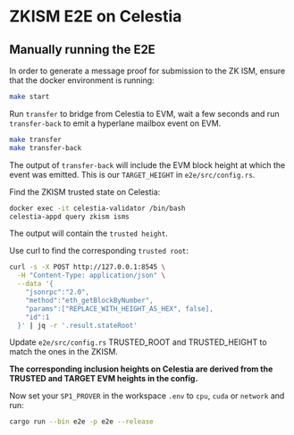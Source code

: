 # ZKISM E2E on Celestia


## Manually running the E2E
In order to generate a message proof for submission to the ZK ISM, ensure that the docker environment is running:
```bash
make start
```

Run `transfer` to bridge from Celestia to EVM, wait a few seconds and run `transfer-back` to emit a hyperlane mailbox event on EVM.
```bash
make transfer
make transfer-back
```
The output of `transfer-back` will include the EVM block height at which the event was emitted. This is our `TARGET_HEIGHT` in `e2e/src/config.rs`.

Find the ZKISM trusted state on Celestia:
```bash
docker exec -it celestia-validator /bin/bash
celestia-appd query zkism isms
```
The output will contain the `trusted height`.

Use curl to find the corresponding `trusted root`:
```bash
curl -s -X POST http://127.0.0.1:8545 \
  -H "Content-Type: application/json" \
  --data '{
    "jsonrpc":"2.0",
    "method":"eth_getBlockByNumber",
    "params":["REPLACE_WITH_HEIGHT_AS_HEX", false],
    "id":1
  }' | jq -r '.result.stateRoot'

```

Update `e2e/src/config.rs` TRUSTED_ROOT and TRUSTED_HEIGHT to match the ones in the ZKISM.

**The corresponding inclusion heights on Celestia are derived from the TRUSTED and TARGET EVM heights in the config.**

Now set your `SP1_PROVER` in the workspace `.env` to `cpu`, `cuda` or `network` and run:
```bash
cargo run --bin e2e -p e2e --release
```
